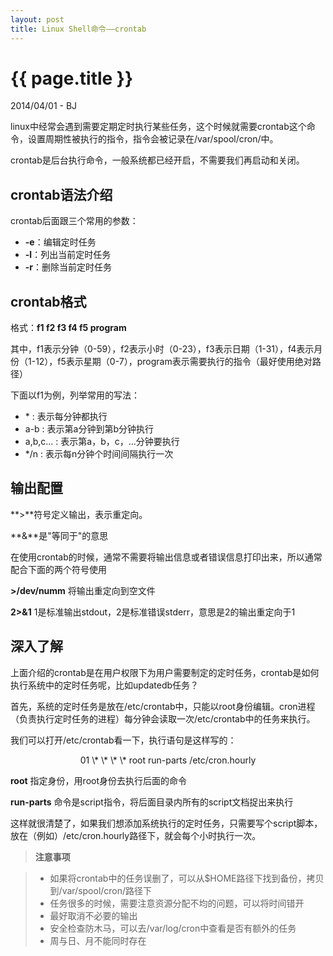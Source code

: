 ```yaml
---
layout: post
title: Linux Shell命令——crontab
---
```


{{ page.title }}
================

<p class="meta">2014/04/01 - BJ</p>

linux中经常会遇到需要定期定时执行某些任务，这个时候就需要crontab这个命令，设置周期性被执行的指令，指令会被记录在/var/spool/cron/<username>中。

crontab是后台执行命令，一般系统都已经开启，不需要我们再启动和关闭。

## crontab语法介绍

crontab后面跟三个常用的参数：

* **-e**：编辑定时任务
* **-l**：列出当前定时任务
* **-r**：删除当前定时任务

## crontab格式

格式：**f1 f2 f3 f4 f5 program**

其中，f1表示分钟（0-59），f2表示小时（0-23），f3表示日期（1-31），f4表示月份（1-12），f5表示星期（0-7），program表示需要执行的指令（最好使用绝对路径）

下面以f1为例，列举常用的写法：

* \* : 表示每分钟都执行
* a-b : 表示第a分钟到第b分钟执行
* a,b,c... : 表示第a，b，c，...分钟要执行
* \*/n : 表示每n分钟个时间间隔执行一次

## 输出配置

**>**符号定义输出，表示重定向。

**&**是"等同于"的意思

在使用crontab的时候，通常不需要将输出信息或者错误信息打印出来，所以通常配合下面的两个符号使用

**>/dev/numm** 将输出重定向到空文件

**2>&1** 1是标准输出stdout，2是标准错误stderr，意思是2的输出重定向于1

## 深入了解

上面介绍的crontab是在用户权限下为用户需要制定的定时任务，crontab是如何执行系统中的定时任务呢，比如updatedb任务？

首先，系统的定时任务是放在/etc/crontab中，只能以root身份编辑。cron进程（负责执行定时任务的进程）每分钟会读取一次/etc/crontab中的任务来执行。

我们可以打开/etc/crontab看一下，执行语句是这样写的：

<center>01 \* \* \* \* root run-parts /etc/cron.hourly</center>

**root** 指定身份，用root身份去执行后面的命令

**run-parts** 命令是script指令，将后面目录内所有的script文档捉出来执行

这样就很清楚了，如果我们想添加系统执行的定时任务，只需要写个script脚本，放在（例如）/etc/cron.hourly路径下，就会每个小时执行一次。

> **注意事项**

> - 如果将crontab中的任务误删了，可以从$HOME路径下找到备份，拷贝到/var/spool/cron/<username>路径下
> - 任务很多的时候，需要注意资源分配不均的问题，可以将时间错开
> - 最好取消不必要的输出
> - 安全检查防木马，可以去/var/log/cron中查看是否有额外的任务
> - 周与日、月不能同时存在
